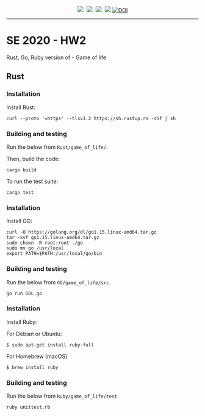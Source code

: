 <p align="center">
<img src="https://img.shields.io/badge/language-python-orange.svg">&nbsp;
<img src="https://img.shields.io/badge/license-MIT-green.svg">&nbsp;
<img src="https://img.shields.io/badge/platform-mac,*nix-informational">&nbsp;
<a href="https://travis-ci.org/yrahul3910/se-hw2"><img src="https://travis-ci.org/yrahul3910/se-hw2.svg?branch=master"></a>
<a href="https://zenodo.org/badge/latestdoi/287859286"><img src="https://zenodo.org/badge/287859286.svg" alt="DOI"></a>



</p> <hr />

# SE 2020 - HW2

Rust, Go, Ruby version of - Game of life

## Rust

### Installation
Install Rust:
```{sh}
curl --proto '=https' --tlsv1.2 https://sh.rustup.rs -sSf | sh
```

### Building and testing
Run the below from `Rust/game_of_life/`.

Then, build the code:
```{sh}
cargo build
```

To run the test suite:
```{sh}
cargo test
```

### Installation
Install GO:
```{sh}
curl -O https://golang.org/dl/go1.15.linux-amd64.tar.gz
tar -xvf go1.15.linux-amd64.tar.gz
sudo chown -R root:root ./go
sudo mv go /usr/local
export PATH=$PATH:/usr/local/go/bin
```

### Building and testing
Run the below from `GO/game_of_life/src`.
```{sh}
go run GOL.go 
```
### Installation
Install Ruby:

For Debian or Ubuntu:
```{sh}
$ sudo apt-get install ruby-full
```
For Homebrew (macOS)

```{sh}
$ brew install ruby
```
### Building and testing
Run the below from `Ruby/game_of_life/test`.
```{sh}
ruby unittest.rb
```
